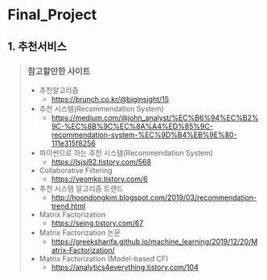 # Final_Project

## 1. 추천서비스

> ### 참고할만한 사이트
>
> - 추천알고리즘
>   - https://brunch.co.kr/@biginsight/15
> - 추천 시스템(Recommendation System)
>   - https://medium.com/@john_analyst/%EC%B6%94%EC%B2%9C-%EC%8B%9C%EC%8A%A4%ED%85%9C-recommendation-system-%EC%9D%B4%EB%9E%80-111e315f8256
> - 파이썬으로 하는 추천 시스템(Recommendation System)
>   - https://lsjsj92.tistory.com/568
> - Collaborative Filtering
>   - https://yeomko.tistory.com/6
> - 추천 시스템 알고리즘 트렌드
>   - http://hoondongkim.blogspot.com/2019/03/recommendation-trend.html
> - Matrix Factorization
>   - https://seing.tistory.com/67
> - Matrix Factorization 논문
>   - https://greeksharifa.github.io/machine_learning/2019/12/20/Matrix-Factorization/
> - Matrix Factorization (Model-based CF)
>   - https://analytics4everything.tistory.com/104
